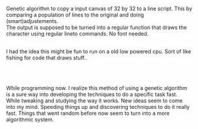 Genetic algorithm to copy a input canvas of 32 by 32 to a line script. This by comparing a population of lines 
to the original and doing (smart)adjustements.<br>
The output is supposed to be turned into a regular function that draws the character using regular lineto commands. No font needed.<br><br>

I had the idea this might be fun to run on a old low powered cpu. Sort of like fishing for code that draws stuff..<br><br>
<br><br>

While programming now. I realize this method of using a genetic algorithm is a sure way into developing the techniques to do a specific task fast. While tweaking and studying the way it works. New ideas seem to come into my mind. Speeding things up and discovering techniques to do it really fast. Things that went random before now seem to turn into a more algorithmic system.
